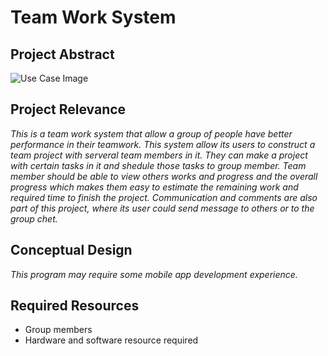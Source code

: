# Team Work System

## Project Abstract

![Use Case Image](YangYushuai_TeamWork.png)

## Project Relevance
_This is a team work system that allow a group of people have better performance in their teamwork. This system allow its users to construct a team project with serveral team members in it. They can make a project with certain tasks in it and shedule those tasks to group member. Team member should be able to view others works and progress and the overall progress which makes them easy to estimate the remaining work and required time to finish the project. Communication and comments are also part of this project, where its user could send message to others or to the group chet._

## Conceptual Design
_This program may require some mobile app development experience._


## Required Resources
- Group members
- Hardware and software resource required
